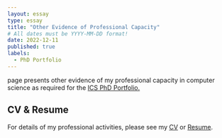 ```yaml
---
layout: essay
type: essay
title: "Other Evidence of Professional Capacity"
# All dates must be YYYY-MM-DD format!
date: 2022-12-11
published: true
labels:
  - PhD Portfolio
---
```

page presents other evidence of my professional capacity in computer science as required for the <a href="https://www.ics.hawaii.edu/academics/graduate-programs/phd/current-phd-students/">ICS PhD Portfolio.</a>

## CV & Resume
For details of my professional activities, please see my 
<a href = "Bernadette Tix CV 2022.pdf">CV</a> or <a href = "..\resume.html">Resume</a>.
